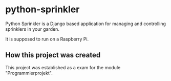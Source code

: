 # python-sprinkler

Python Sprinkler is a Django based application for managing and controlling sprinklers in your garden.

It is supposed to run on a Raspberry Pi.


<h2>How this project was created</h2>

This project was established as a exam for the module "Programmierprojekt".
